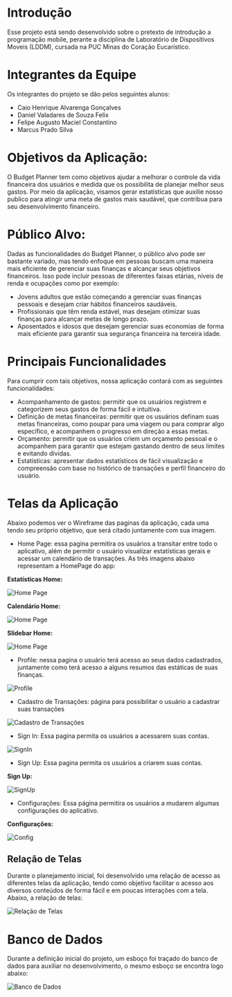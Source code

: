 # Introdução

Esse projeto está sendo desenvolvido sobre o pretexto de introdução a programação mobile, perante a disciplina de Laboratório de Dispositivos Moveis (LDDM), cursada na PUC Minas do Coração Eucarístico.

# Integrantes da Equipe

Os integrantes do projeto se dão pelos seguintes alunos:

* Caio Henrique Alvarenga Gonçalves
* Daniel Valadares de Souza Felix
* Felipe Augusto Maciel Constantino
* Marcus Prado Silva

# Objetivos da Aplicação:

O Budget Planner tem como objetivos ajudar a melhorar o controle da vida financeira
dos usuários e medida que os possibilita de planejar melhor seus gastos. Por meio da aplicação, visamos gerar estatísticas
que auxilie nosso publico para atingir uma meta de gastos mais saudável, que contribua para seu desenvolvimento financeiro.

# Público Alvo:

Dadas as funcionalidades do Budget Planner, o público alvo pode ser bastante
variado, mas tendo enfoque em pessoas buscam uma maneira mais eficiente de gerenciar
suas finanças e alcançar seus objetivos financeiros. Isso pode incluir pessoas de diferentes
faixas etárias, níveis de renda e ocupações como por exemplo:

* Jovens adultos que estão começando a gerenciar suas finanças pessoais e desejam
criar hábitos financeiros saudáveis.
* Profissionais que têm renda estável, mas desejam otimizar suas finanças para
alcançar metas de longo prazo.
* Aposentados e idosos que desejam gerenciar suas economias de forma mais
eficiente para garantir sua segurança financeira na terceira idade.

# Principais Funcionalidades

Para cumprir com tais objetivos, nossa aplicação contará com as seguintes funcionalidades:

* Acompanhamento de gastos: permitir que os usuários registrem e categorizem seus
gastos de forma fácil e intuitiva.
* Definição de metas financeiras: permitir que os usuários definam suas metas
financeiras, como poupar para uma viagem ou para comprar algo específico, e
acompanhem o progresso em direção a essas metas.
* Orçamento: permitir que os usuários criem um orçamento pessoal e o acompanhem
para garantir que estejam gastando dentro de seus limites e evitando dívidas.
* Estatísticas: apresentar dados estatísticos de fácil visualização e compreensão com
base no histórico de transações e perfil financeiro do usuário.

# Telas da Aplicação

Abaixo podemos ver o Wireframe das paginas da aplicação, cada uma tendo seu próprio objetivo, que será citado juntamente com sua imagem.

* Home Page: essa pagina permitira os usuários a transitar entre todo o aplicativo, além de permitir o usuário visualizar estatísticas gerais e acessar um calendário de transações. As três imagens abaixo representam a HomePage do app:

**Estatísticas Home:**

![Home Page](https://github.com/Daniel-Valadares/BudgetPlanner/blob/main/Entregas/Sprint1/img/TelaHomePage.PNG)

**Calendário Home:**

![Home Page](https://github.com/Daniel-Valadares/BudgetPlanner/blob/main/Entregas/Sprint1/img/TelaHomePage_calander.PNG)

**Slidebar Home:**

![Home Page](https://github.com/Daniel-Valadares/BudgetPlanner/blob/main/Entregas/Sprint1/img/TelaHomePage_slidebar.PNG)

* Profile: nessa pagina o usuário terá acesso ao seus dados cadastrados, juntamente como terá acesso a alguns resumos das estáticas de suas finanças.

![Profile](https://github.com/Daniel-Valadares/BudgetPlanner/blob/main/Entregas/Sprint1/img/TelaProfile.PNG)

* Cadastro de Transações: página para possibilitar o usuário a cadastrar suas transações

![Cadastro de Transações](https://github.com/Daniel-Valadares/BudgetPlanner/blob/main/Entregas/Sprint1/img/TelaCadastroTrasacoes.PNG)

* Sign In: Essa pagina permita os usuários a acessarem suas contas.

![SignIn](https://github.com/Daniel-Valadares/BudgetPlanner/blob/main/Entregas/Sprint1/img/TelaSignIn.PNG)

* Sign Up: Essa pagina permita os usuários a criarem suas contas.

**Sign Up:**

![SignUp](https://github.com/Daniel-Valadares/BudgetPlanner/blob/main/Entregas/Sprint1/img/TelaSignUp.PNG)

* Configurações: Essa página permitira os usuários a mudarem algumas configurações do aplicativo.

**Configurações:**

![Config](https://github.com/Daniel-Valadares/BudgetPlanner/blob/main/Entregas/Sprint1/img/TelaConfig.PNG)


## Relação de Telas

Durante o planejamento inicial, foi desenvolvido uma relação de acesso as diferentes telas da aplicação, tendo como objetivo facilitar 
o acesso aos diversos conteúdos de forma fácil e em poucas interações com a tela. Abaixo, a relação de telas:

![Relação de Telas](https://github.com/Daniel-Valadares/BudgetPlanner/blob/main/Entregas/Sprint1/img/RelacaoTelas.jpg)

# Banco de Dados

Durante a definição inicial do projeto, um esboço foi traçado do banco de dados para auxiliar no desenvolvimento, o mesmo esboço se encontra logo abaixo:

![Banco de Dados](https://github.com/Daniel-Valadares/BudgetPlanner/blob/main/Entregas/Sprint1/img/BancoDAdos.jpg)
